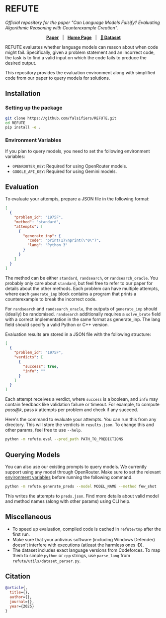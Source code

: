 # REFUTE

_Official repository for the paper "Can Language Models Falsify? Evaluating Algorithmic Reasoning with Counterexample
Creation"._
<p align="center">
    <a href="https://arxiv.org/abs/2502.19414"><strong>Paper</strong></a> &nbsp;&nbsp;|&nbsp;&nbsp;
    <a href="https://falsifiers.github.io/"><strong>Home Page</strong></a> &nbsp;&nbsp;|&nbsp;&nbsp;
    <a href="https://huggingface.co/datasets/bethgelab/REFUTE"><strong>🤗 Dataset</strong></a>
</p>

REFUTE evaluates whether language models can reason about when code might fail.
Specifically, given a problem statement and an incorrect code, the task is to find a valid input on which the code fails
to produce the desired output.

This repository provides the evaluation environment along with simplified code from our paper to query models for
solutions.

## Installation

### Setting up the package

```bash
git clone https://github.com/falsifiers/REFUTE.git
cd REFUTE
pip install -e .
```

### Environment Variables

If you plan to query models, you need to set the following environment variables:

- `OPENROUTER_KEY`: Required for using OpenRouter models.
- `GOOGLE_API_KEY`: Required for using Gemini models.

## Evaluation

To evaluate your attempts, prepare a JSON file in the following format:

```json
[
  {
    "problem_id": "1975F",
    "method": "standard",
    "attempts": [
      {
        "generate_inp": {
          "code": "print(1)\nprint(\"0\")",
          "lang": "Python 3"
        }
      }
    ]
  }
]
```

The method can be either `standard`, `randsearch`, or `randsearch_oracle`. You probably only care about `standard`,
but feel free to refer to our paper for details about the other methods. Each problem can have multiple attempts, where
each `generate_inp` block contains a program that prints a counterexample to break the incorrect code.

For `randsearch` and `randsearch_oracle`, the outputs of `generate_inp` should (ideally) be randomised. `randsearch`
additionally requires a `solve_brute` field with a correct implementation in the same format as generate_inp. The lang
field should specify a valid Python or C++ version.

Evaluation results are stored in a JSON file with the following structure:

```json
[
  {
    "problem_id": "1975F",
    "verdicts": [
      {
        "success": true,
        "info": ""
      }
    ]
  }
]

```

Each attempt receives a verdict, where `success` is a boolean, and `info` may contain feedback like validation failure
or timeout. For example, to compute _pass@k_, pass _k_ attempts per problem and check if any succeed.

Here's the command to evaluate your attempts. You can run this from any directory. This will store the verdicts in
`results.json`. To change this and other params, feel free to use `--help`.

```bash
python -m refute.eval --pred_path PATH_TO_PREDICTIONS
```

## Querying Models

You can also use our existing prompts to query models. We currently support using any model through OpenRouter.
Make sure to set the relevant [environment variables](#environment-variables) before running the following command.

```bash
python -m refute.generate_preds --model MODEL_NAME --method few_shot
```

This writes the attempts to `preds.json`. Find more details about valid model and method names (along with other params)
using CLI help.

## Miscellaneous

- To speed up evaluation, compiled code is cached in `refute/tmp` after the first run.
- Make sure that your antivirus software (including Windows Defender) doesn't interfere with executions (atleast the
  harmless ones :D).
- The dataset includes exact language versions from Codeforces. To map them to simple `python` or `cpp` strings, use
  `parse_lang` from `refute/utils/dataset_parser.py`.

## Citation

```bibtex
@article{,
  title={},
  author={},
  journal={},
  year={2025}
}
```

[//]: # (- Explain flags)

[//]: # (- Mention ./tmp gets created)

[//]: # (- Mention .env file)

[//]: # (- Mention anti-virus?)

[//]: # (- Mention language parser from utils?)

[//]: # (- List of supported models for generation &#40;or actually mention that anything from openrouter is allowed&#41;)
